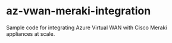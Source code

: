 # az-vwan-meraki-integration
Sample code for integrating Azure Virtual WAN with Cisco Meraki appliances at scale.
